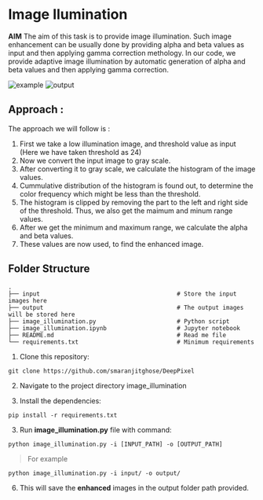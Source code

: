 ﻿# Image Ilumination

**AIM**
The aim of this task is to provide image illumination. Such image enhancement can be usually done by providing 
alpha and beta values as input and then applying gamma correction methology. In our code, we provide adaptive 
image illumination by automatic generation of alpha and beta values and then applying gamma correction. 

![example](https://github.com/purva98/DeepPixel/blob/master/deeppixel/image_illumination/input/4.jpg=295x369)
![output](https://github.com/purva98/DeepPixel/blob/master/deeppixel/image_illumination/output/4.jpg=295x369)


## Approach :
The approach we will follow is :
1.  First we take a low illumination image, and threshold value as input (Here we have taken threshold as 24)
2.  Now we convert the input image to gray scale.
3. After converting it to gray scale, we calculate the histogram of the image values.
3. Cummulative distribution of the histogram is found out, to determine the color frequency which might be less than the threshold.
4. The histogram is clipped by removing the part to the left and right side of the threshold. Thus, we also get the maimum and minum range values. 
5. After we get the minimum and maximum range, we calculate the alpha and beta values.
6. These values are now used, to find the enhanced image. 

## Folder Structure
    . 
    ├── input                                       # Store the input images here
    ├── output                                      # The output images will be stored here
    ├── image_illumination.py                       # Python script
    ├── image_illumination.ipynb                    # Jupyter notebook
    ├── README.md                                   # Read me file  
    └── requirements.txt                            # Minimum requirements
   

1. Clone this repository:
```
git clone https://github.com/smaranjitghose/DeepPixel
```
2. Navigate to the project directory image_illumination
 
2. Install the dependencies:
```
pip install -r requirements.txt 
```

3. Run **image_illumination.py** file with command: 
 
```
python image_illumination.py -i [INPUT_PATH] -o [OUTPUT_PATH]
```
 > For example
```
python image_illumination.py -i input/ -o output/
```
 
 
6. This will save the **enhanced** images in the output folder path provided.
